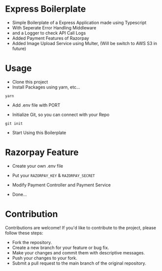 # Express Boilerplate

- Simple Boilerplate of a Express Application made using Typescript
- With Seperate Error Handling Middleware
- and a Logger to check API Call Logs
- Added Payment Features of Razorpay
- Added Image Upload Service using Multer, (Will be switch to AWS S3 in future)

# Usage

- Clone this project
- Install Packages using yarn, etc...

`yarn`

- Add .env file with PORT

- Initialize Git, so you can connect with your Repo

`git init`

- Start Using this Boilerplate

# Razorpay Feature

- Create your own .env file

- Put your `RAZORPAY_KEY` & `RAZORPAY_SECRET`

- Modify Payment Controller and Payment Service

- Done...

# Contribution

Contributions are welcome! If you'd like to contribute to the project, please follow these steps:

- Fork the repository.
- Create a new branch for your feature or bug fix.
- Make your changes and commit them with descriptive messages.
- Push your changes to your fork.
- Submit a pull request to the main branch of the original repository.
